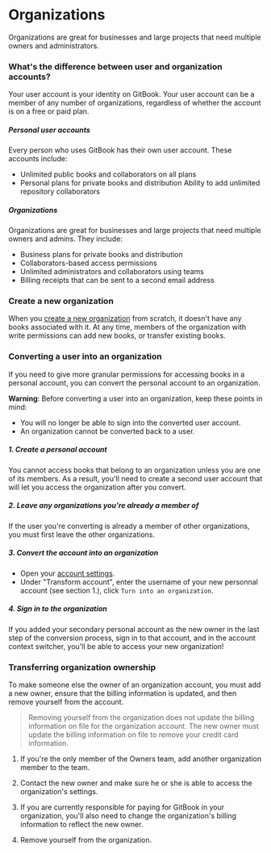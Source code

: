 # Organizations

Organizations are great for businesses and large projects that need multiple owners and administrators.


### What's the difference between user and organization accounts?

Your user account is your identity on GitBook. Your user account can be a member of any number of organizations, regardless of whether the account is on a free or paid plan.

##### Personal user accounts

Every person who uses GitBook has their own user account. These accounts include:

* Unlimited public books and collaborators on all plans
* Personal plans for private books and distribution
Ability to add unlimited repository collaborators

##### Organizations

Organizations are great for businesses and large projects that need multiple owners and admins. They include:

* Business plans for private books and distribution
* Collaborators-based access permissions
* Unlimited administrators and collaborators using teams
* Billing receipts that can be sent to a second email address


### Create a new organization

When you [create a new organization](https://www.gitbook.com/organizations/new) from scratch, it doesn't have any books associated with it. At any time, members of the organization with write permissions can add new books, or transfer existing books.

### Converting a user into an organization

If you need to give more granular permissions for accessing books in a personal account, you can convert the personal account to an organization.

**Warning**: Before converting a user into an organization, keep these points in mind:

* You will no longer be able to sign into the converted user account.
* An organization cannot be converted back to a user.

##### 1. Create a personal account

You cannot access books that belong to an organization unless you are one of its members. As a result, you'll need to create a second user account that will let you access the organization after you convert.

##### 2. Leave any organizations you're already a member of

If the user you're converting is already a member of other organizations, you must first leave the other organizations.

##### 3. Convert the account into an organization

* Open your [account settings](https://www.gitbook.com/settings).
* Under "Transform account", enter the username of your new personnal account (see section 1.), click `Turn into an organization`.

##### 4. Sign in to the organization

If you added your secondary personal account as the new owner in the last step of the conversion process, sign in to that account, and in the account context switcher, you'll be able to access your new organization!

### Transferring organization ownership

To make someone else the owner of an organization account, you must add a new owner, ensure that the billing information is updated, and then remove yourself from the account.

> Removing yourself from the organization does not update the billing information on file for the organization account. The new owner must update the billing information on file to remove your credit card information.

1. If you're the only member of the Owners team, add another organization member to the team.

2. Contact the new owner and make sure he or she is able to access the organization's settings.

3. If you are currently responsible for paying for GitBook in your organization, you'll also need to change the organization's billing information to reflect the new owner.

4. Remove yourself from the organization.


